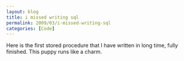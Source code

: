 ```yaml
---
layout: blog
title: i missed writing sql
permalink: 2009/03/i-missed-writing-sql
categories: [Code]
---
```


<p>Here is the first stored procedure that I have written in long time, fully finished. This puppy runs like a charm.</p>
<script src="https://gist.github.com/860823.js?file=sp_generate_forecast.sql"></script>
